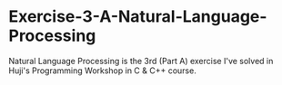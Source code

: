 # Exercise-3-A-Natural-Language-Processing
Natural Language Processing is the 3rd (Part A) exercise I've solved in Huji's Programming Workshop in C &amp; C++ course.

